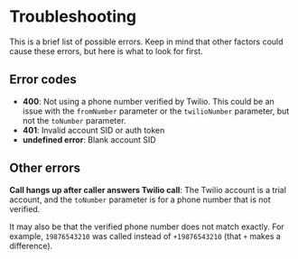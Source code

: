 # Troubleshooting

This is a brief list of possible errors. Keep in mind that other factors could cause these errors, but here is what to look for first.

## Error codes

* **400**: Not using a phone number verified by Twilio. This could be an issue with the `fromNumber` parameter or the `twilioNumber` parameter, but not the `toNumber` parameter.
* **401**: Invalid account SID or auth token
* **undefined error**: Blank account SID

## Other errors

**Call hangs up after caller answers Twilio call**: The Twilio account is a trial account, and the `toNumber` parameter is for a phone number that is not verified.

It may also be that the verified phone number does not match exactly. For example, `19876543210` was called instead of `+19876543210` (that `+` makes a difference).